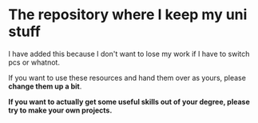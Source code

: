 # The repository where I keep my uni stuff


I have added this because I don't want to lose my work if 
I have to switch pcs or whatnot. 

If you want to use these resources and hand them over as yours, 
please __change them up a bit__.
 
**If you want to actually get some useful
skills out of your degree, please try to make your own projects.**